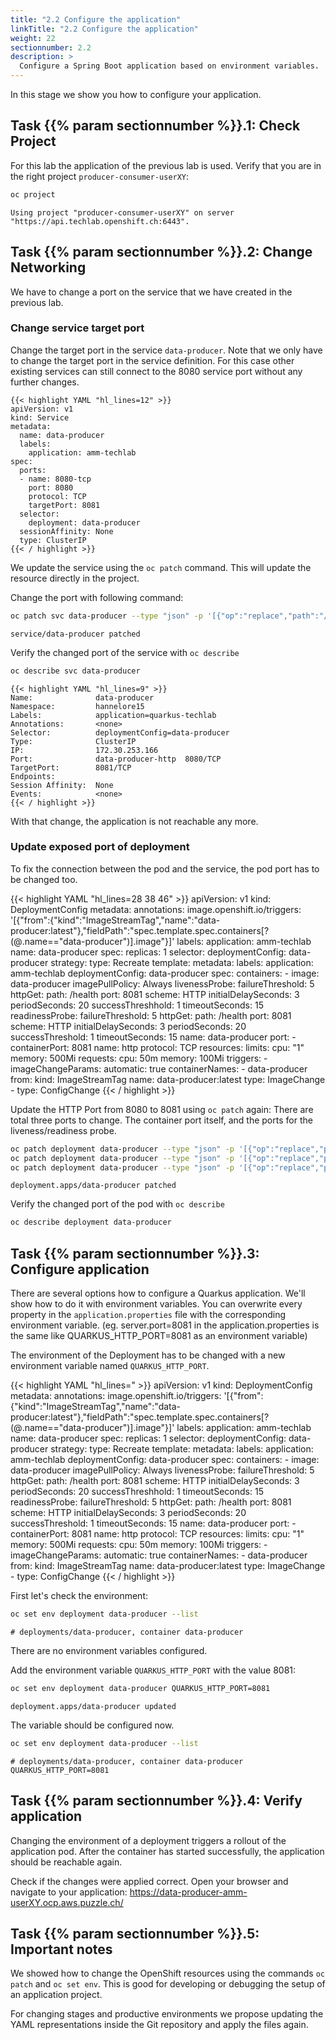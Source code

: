 ```yaml
---
title: "2.2 Configure the application"
linkTitle: "2.2 Configure the application"
weight: 22
sectionnumber: 2.2
description: >
  Configure a Spring Boot application based on environment variables.
---
```


In this stage we show you how to configure your application.


## Task {{% param sectionnumber %}}.1: Check Project

For this lab the application of the previous lab is used.
Verify that you are in the right project `producer-consumer-userXY`:

```bash
oc project
```

```
Using project "producer-consumer-userXY" on server "https://api.techlab.openshift.ch:6443".
```


## Task {{% param sectionnumber %}}.2: Change Networking

We have to change a port on the service that we have created in the previous lab.


### Change service target port

Change the target port in the service `data-producer`. Note that we only have to change the target port in the service definition. For this case other existing services can still connect to the 8080 service port without any further changes.

```
{{< highlight YAML "hl_lines=12" >}}
apiVersion: v1
kind: Service
metadata:
  name: data-producer
  labels:
    application: amm-techlab
spec:
  ports:
  - name: 8080-tcp
    port: 8080
    protocol: TCP
    targetPort: 8081
  selector:
    deployment: data-producer
  sessionAffinity: None
  type: ClusterIP
{{< / highlight >}}
```

We update the service using the `oc patch` command. This will update the resource directly in the project.

Change the port with following command:

```BASH
oc patch svc data-producer --type "json" -p '[{"op":"replace","path":"/spec/ports/0/targetPort","value":8081}]'
```

```
service/data-producer patched
```

Verify the changed port of the service with `oc describe`


```BASH
oc describe svc data-producer
```

```
{{< highlight YAML "hl_lines=9" >}}
Name:              data-producer
Namespace:         hannelore15
Labels:            application=quarkus-techlab
Annotations:       <none>
Selector:          deploymentConfig=data-producer
Type:              ClusterIP
IP:                172.30.253.166
Port:              data-producer-http  8080/TCP
TargetPort:        8081/TCP
Endpoints:
Session Affinity:  None
Events:            <none>
{{< / highlight >}}
```

With that change, the application is not reachable any more.


### Update exposed port of deployment

To fix the connection between the pod and the service, the pod port has to be changed too.

{{< highlight YAML "hl_lines=28 38 46" >}}
apiVersion: v1
kind: DeploymentConfig
metadata:
  annotations:
    image.openshift.io/triggers: '[{"from":{"kind":"ImageStreamTag","name":"data-producer:latest"},"fieldPath":"spec.template.spec.containers[?(@.name==\"data-producer\")].image"}]'
  labels:
    application: amm-techlab
  name: data-producer
spec:
  replicas: 1
  selector:
    deploymentConfig: data-producer
  strategy:
    type: Recreate
  template:
    metadata:
      labels:
        application: amm-techlab
        deploymentConfig: data-producer
    spec:
      containers:
        - image: data-producer
          imagePullPolicy: Always
          livenessProbe:
            failureThreshold: 5
            httpGet:
              path: /health
              port: 8081
              scheme: HTTP
            initialDelaySeconds: 3
            periodSeconds: 20
            successThreshhold: 1
            timeoutSeconds: 15
          readinessProbe:
            failureThreshold: 5
            httpGet:
              path: /health
              port: 8081
              scheme: HTTP
            initialDelaySeconds: 3
            periodSeconds: 20
            successThreshold: 1
            timeoutSeconds: 15
          name: data-producer
          port:
            - containerPort: 8081
              name: http
              protocol: TCP
          resources:
            limits:
              cpu: "1"
              memory: 500Mi
            requests:
              cpu: 50m
              memory: 100Mi
  triggers:
    - imageChangeParams:
        automatic: true
        containerNames:
          - data-producer
        from:
          kind: ImageStreamTag
          name: data-producer:latest
      type: ImageChange
    - type: ConfigChange
{{< / highlight >}}


Update the HTTP Port from 8080 to 8081 using `oc patch` again:
There are total three ports to change. The container port itself, and the ports for the liveness/readiness probe.

```BASH
oc patch deployment data-producer --type "json" -p '[{"op":"replace","path":"/spec/template/spec/containers/0/ports/0/containerPort","value":8081}]'
oc patch deployment data-producer --type "json" -p '[{"op":"replace","path":"/spec/template/spec/containers/0/livenessProbe/httpGet/port","value":8081}]'
oc patch deployment data-producer --type "json" -p '[{"op":"replace","path":"/spec/template/spec/containers/0/readinessProbe/httpGet/port","value":8081}]'
```

```
deployment.apps/data-producer patched
```

Verify the changed port of the pod with `oc describe`


```BASH
oc describe deployment data-producer
```


## Task {{% param sectionnumber %}}.3: Configure application

There are several options how to configure a Quarkus application. We'll show how to do it with environment variables. You can overwrite every property in the `application.properties` file with the corresponding environment variable. (eg. server.port=8081 in the application.properties is the same like QUARKUS_HTTP_PORT=8081 as an environment variable)

The environment of the Deployment has to be changed with a new environment variable named `QUARKUS_HTTP_PORT`.

{{< highlight YAML "hl_lines=" >}}
apiVersion: v1
kind: DeploymentConfig
metadata:
  annotations:
    image.openshift.io/triggers: '[{"from":{"kind":"ImageStreamTag","name":"data-producer:latest"},"fieldPath":"spec.template.spec.containers[?(@.name==\"data-producer\")].image"}]'
  labels:
    application: amm-techlab
  name: data-producer
spec:
  replicas: 1
  selector:
    deploymentConfig: data-producer
  strategy:
    type: Recreate
  template:
    metadata:
      labels:
        application: amm-techlab
        deploymentConfig: data-producer
    spec:
      containers:
        - image: data-producer
          imagePullPolicy: Always
          livenessProbe:
            failureThreshold: 5
            httpGet:
              path: /health
              port: 8081
              scheme: HTTP
            initialDelaySeconds: 3
            periodSeconds: 20
            successThreshhold: 1
            timeoutSeconds: 15
          readinessProbe:
            failureThreshold: 5
            httpGet:
              path: /health
              port: 8081
              scheme: HTTP
            initialDelaySeconds: 3
            periodSeconds: 20
            successThreshold: 1
            timeoutSeconds: 15
          name: data-producer
          port:
            - containerPort: 8081
              name: http
              protocol: TCP
          resources:
            limits:
              cpu: "1"
              memory: 500Mi
            requests:
              cpu: 50m
              memory: 100Mi
  triggers:
    - imageChangeParams:
        automatic: true
        containerNames:
          - data-producer
        from:
          kind: ImageStreamTag
          name: data-producer:latest
      type: ImageChange
    - type: ConfigChange
{{< / highlight >}}

First let's check the environment:

```BASH
oc set env deployment data-producer --list
```

```
# deployments/data-producer, container data-producer
```

There are no environment variables configured.

Add the environment variable `QUARKUS_HTTP_PORT` with the value 8081:

```BASH
oc set env deployment data-producer QUARKUS_HTTP_PORT=8081
```

```
deployment.apps/data-producer updated
```

The variable should be configured now.

```BASH
oc set env deployment data-producer --list
```

```
# deployments/data-producer, container data-producer
QUARKUS_HTTP_PORT=8081
```


## Task {{% param sectionnumber %}}.4: Verify application

Changing the environment of a deployment triggers a rollout of the application pod.
After the container has started successfully, the application should be reachable again.

Check if the changes were applied correct. Open your browser and navigate to your application:
<https://data-producer-amm-userXY.ocp.aws.puzzle.ch/>


## Task {{% param sectionnumber %}}.5: Important notes

We showed how to change the OpenShift resources using the commands `oc patch` and `oc set env`.
This is good for developing or debugging the setup of an application project.

For changing stages and productive environments we propose updating the YAML representations inside the Git repository and apply the files again.
